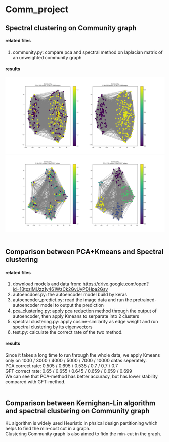 # Comm_project

## Spectral clustering on Community graph
#### related files
1. community.py: compare pca and spectral method on laplacian matrix of an unweighted community graph
#### results
<img src = 'https://github.com/linkingmon/Comm_project/blob/master/figure/Figure_1.png'><br>
<img src = 'https://github.com/linkingmon/Comm_project/blob/master/figure/Figure_2.png'><br><br>

## Comparison between PCA+Kmeans and Spectral clustering
#### related files
1. download models and data from: https://drive.google.com/open?id=1BtpzlMUzz1y461WzCk2GvUyPDHpa2Gsv
2. autoencdoer.py: the autoencoder model build by keras
3. autoencoder_predict.py: read the image data and run the pretrained-autoencoder model to output the prediction
4. pca_clustering.py: apply pca reduction method through the output of autoencoder, then apply Kmeans to serparate into 2 clusters
5. spectral clustering.py: apply cosine-similarity as edge weight and run spectral clustering by its eigenvectors
6. test.py: calculate the correct rate of the two method.

#### results
Since it takes a long time to run through the whole data, we apply Kmeans only on 1000 / 3000 / 4000 / 5000 / 7000 / 10000 datas seperately.<br>
PCA correct rate: 0.505 / 0.695 / 0.535 / 0.7 / 0.7 / 0.7<br>
GFT correct rate: 0.65 / 0.655 / 0.645 / 0.659 / 0.659 / 0.699<br>
We can see that PCA-method has better accuracy, but has lower stability compared with GFT-method.<br><br>

## Comparison between Kernighan-Lin algorithm and spectral clustering on Community graph
KL algorithm is widely used Heuristic in phsical design partitioning which helps to find the min-cost cut in a graph.<br>
Clustering Community graph is also aimed to fidn the min-cut in the graph.<br>
